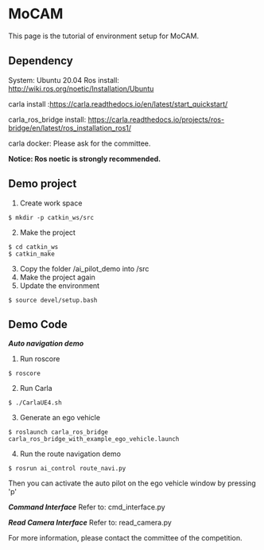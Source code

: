 # MoCAM
This page is the tutorial of environment setup for MoCAM.

## Dependency
System: Ubuntu 20.04
Ros install: http://wiki.ros.org/noetic/Installation/Ubuntu

carla install :https://carla.readthedocs.io/en/latest/start_quickstart/

carla_ros_bridge install: https://carla.readthedocs.io/projects/ros-bridge/en/latest/ros_installation_ros1/

carla docker: Please ask for the committee.

**Notice: Ros noetic is strongly recommended.**

## Demo project
1. Create work space
```
$ mkdir -p catkin_ws/src
```
2. Make the project
```
$ cd catkin_ws
$ catkin_make
```
3. Copy the folder /ai_pilot_demo into /src
4. Make the project again
5. Update the environment
```
$ source devel/setup.bash
```

## Demo Code
***Auto navigation demo***
1. Run roscore
```
$ roscore
```
2. Run Carla
```
$ ./CarlaUE4.sh
```
3. Generate an ego vehicle
```
$ roslaunch carla_ros_bridge carla_ros_bridge_with_example_ego_vehicle.launch
```
4. Run the route navigation demo
```
$ rosrun ai_control route_navi.py 
```
Then you can activate the auto pilot on the ego vehicle window by pressing 'p'

***Command Interface***
Refer to: cmd_interface.py

***Read Camera Interface***
Refer to: read_camera.py

For more information, please contact the committee of the competition.
